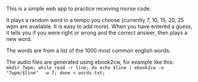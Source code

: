 This is a simple web app to practice receiving morse code.

It plays a random word in a tempo you choose (currently 7, 10, 15, 20, 25 wpm are available. It is easy to add more).
When you have entered a guess, it tells you if you were right or wrong and the correct answer, then plays a new word.

The words are from a list of the 1000 most common english words.

The audio files are generated using ebook2cw, for example like this:  
`mkdir 7wpm; while read -r line; do echo $line | ebook2cw -o "7wpm/$line"  -w 7; done < words.txt;`
